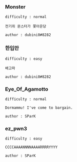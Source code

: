 

### Monster
```
difficulty : normal

전기쥐 몬스터가 쫓아온당

author : dubini0#8282
```


### 한입만
```
difficulty : easy

배고파

author : dubini0#8282
```

### Eye_Of_Agamotto
```
difficulty : normal

Dormammu! I've come to bargain.

author : SParK
```

### ez_pwn3
```
difficulty : easy

CCCCAAAANNNNAAAARRRRYYYY

author : SParK
```
